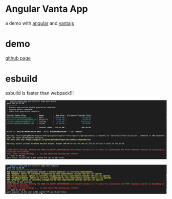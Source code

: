 # Angular Vanta App

a demo with [angular](https://angular.io) and [vantajs](https://www.vantajs.com/)

# demo

[github page](https://damingerdai.github.io/angular-vanta-app/)

# esbuild

esbuild is faster than webpack!!!

![build](./build.png)

![esbuild](./esbuild.png)

